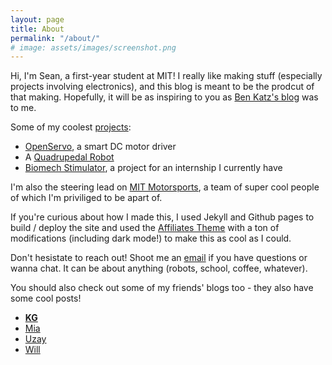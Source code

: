 ```yaml
---
layout: page
title: About
permalink: "/about/"
# image: assets/images/screenshot.png
---
```


Hi, I'm Sean, a first-year student at MIT! I really like making stuff (especially projects involving electronics), and this blog is meant to be the prodcut of that making. Hopefully, it will be as inspiring to you as [Ben Katz's blog](https://build-its-inprogress.blogspot.com) was to me. 

Some of my coolest [projects]({{site.baseurl}}/categories/): 
- [OpenServo]({{site.baseurl}}/categories/#OpenServo), a smart DC motor driver
- A [Quadrupedal Robot]({{site.baseurl}}/categories/#Quadruped)
- [Biomech Stimulator]({{site.baseurl}}/categories/#Internships), a project for an internship I currently have


I'm also the steering lead on [MIT Motorsports](https://fsae.mit.edu), a team of super cool people of which I'm priviliged to be apart of.

If you're curious about how I made this, I used Jekyll and Github pages to build / deploy the site and used the [Affiliates Theme](https://bootstrapstarter.com/template-affiliates-bootstrap-jekyll/) with a ton of modifications (including dark mode!) to make this as cool as I could. 

Don't hesistate to reach out! Shoot me an [email](mailto:boeseany21@gmail.com) if you have questions or wanna chat. It can be about anything (robots, school, coffee, whatever).

You should also check out some of my friends' blogs too - they also have some cool posts!
- __[KG](https://kogappa.com)__
- [Mia](https://mialunachen.github.io)
- [Uzay](https://www.uzpg.me)
- [Will](https://willhath.wordpress.com)